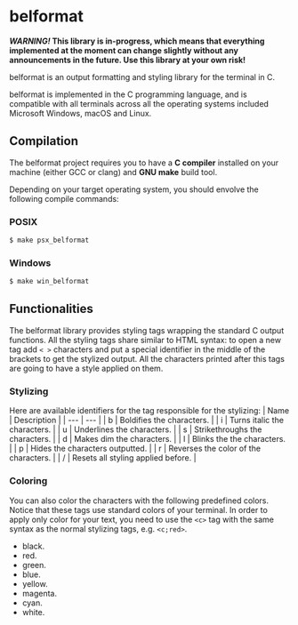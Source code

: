 # belformat
***WARNING!* This library is in-progress, which means that everything implemented at the moment can change slightly without any announcements in the future. Use this library at your own risk!**

belformat is an output formatting and styling library for the terminal in C. 

belformat is implemented in the C programming language, and is compatible with all terminals across all the operating systems included Microsoft Windows, macOS and Linux.

## Compilation
The belformat project requires you to have a **C compiler** installed on your machine (either GCC or clang) and **GNU make** build tool.

Depending on your target operating system, you should envolve the following compile commands:

### POSIX
```sh
$ make psx_belformat
```

### Windows
```sh
$ make win_belformat
```

## Functionalities
The belformat library provides styling tags wrapping the standard C output functions. All the styling tags share similar to HTML syntax: to open a new tag add `< >` characters and put a special identifier in the middle of the brackets to get the stylized output. All the characters printed after this tags are going to have a style applied on them.

### Stylizing
Here are available identifiers for the tag responsible for the stylizing:
| Name | Description |
| --- | --- |
| b | Boldifies the characters. |
| i | Turns italic the characters. |
| u | Underlines the characters. | 
| s | Strikethroughs the characters. |
| d | Makes dim the characters. |
| l | Blinks the the characters. |
| p | Hides the characters outputted. |
| r | Reverses the color of the characters. |
| / | Resets all styling applied before. |

### Coloring
You can also color the characters with the following predefined colors. Notice that these tags use standard colors of your terminal.
In order to apply only color for your text, you need to use the `<c>` tag with the same syntax as the normal stylizing tags, e.g. `<c;red>`.
* black.
* red. 
* green.
* blue.
* yellow.
* magenta.
* cyan.
* white.
